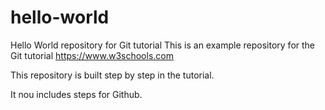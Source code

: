 # hello-world
Hello World repository for Git tutorial
This is an example repository for the Git tutorial https://www.w3schools.com

This repository is built step by step in the tutorial.

It nou includes steps for Github.

